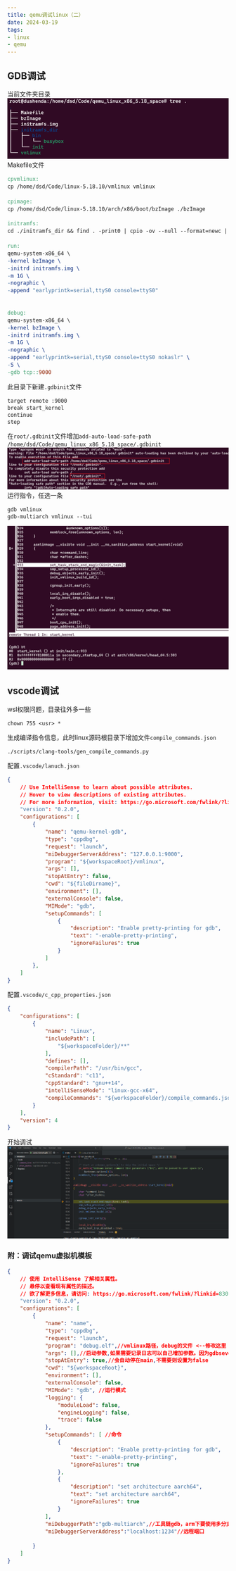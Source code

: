 ```yaml
---
title: qemu调试linux（二）
date: 2024-03-19
tags:
- linux
- qemu
---
```

## GDB调试

当前文件夹目录
![](qemu调试linux（二）/qemu调试linux（二）_20240319_1.png)
Makefile文件
```Makefile
cpvmlinux:  
cp /home/dsd/Code/linux-5.18.10/vmlinux vmlinux  
  
cpimage:  
cp /home/dsd/Code/linux-5.18.10/arch/x86/boot/bzImage ./bzImage  
  
initramfs:  
cd ./initramfs_dir && find . -print0 | cpio -ov --null --format=newc | gzip -9 > ../initramfs.img  
  
run:  
qemu-system-x86_64 \  
-kernel bzImage \  
-initrd initramfs.img \  
-m 1G \  
-nographic \  
-append "earlyprintk=serial,ttyS0 console=ttyS0"  
  
  
debug:  
qemu-system-x86_64 \  
-kernel bzImage \  
-initrd initramfs.img \  
-m 1G \  
-nographic \  
-append "earlyprintk=serial,ttyS0 console=ttyS0 nokaslr" \  
-S \  
-gdb tcp::9000
```
此目录下新建`.gdbinit`文件
```console
target remote :9000  
break start_kernel  
continue  
step
```
在`root/.gdbinit`文件增加`add-auto-load-safe-path /home/dsd/Code/qemu_linux_x86_5.18_space/.gdbinit`
![](qemu调试linux（二）/qemu调试linux（二）_20240319_2.png)
运行指令，任选一条
```console
gdb vmlinux
gdb-multiarch vmlinux --tui
```
![](qemu调试linux（二）/qemu调试linux（二）_20240319_3.png)

## vscode调试

wsl权限问题，目录往外多一些
```
chown 755 <usr> *
```
生成编译指令信息，此时linux源码根目录下增加文件`compile_commands.json`
```console
./scripts/clang-tools/gen_compile_commands.py
```
配置`.vscode/lanuch.json`
```json
{
    // Use IntelliSense to learn about possible attributes.
    // Hover to view descriptions of existing attributes.
    // For more information, visit: https://go.microsoft.com/fwlink/?linkid=830387
    "version": "0.2.0",
    "configurations": [
        {
            "name": "qemu-kernel-gdb",
            "type": "cppdbg",
            "request": "launch",
            "miDebuggerServerAddress": "127.0.0.1:9000",
            "program": "${workspaceRoot}/vmlinux",
            "args": [],
            "stopAtEntry": false,
            "cwd": "${fileDirname}",
            "environment": [],
            "externalConsole": false,
            "MIMode": "gdb",
            "setupCommands": [
                {
                    "description": "Enable pretty-printing for gdb",
                    "text": "-enable-pretty-printing",
                    "ignoreFailures": true
                }
            ]
        },
    ]
}
```
配置`.vscode/c_cpp_properties.json`
```json
{
    "configurations": [
        {
            "name": "Linux",
            "includePath": [
                "${workspaceFolder}/**"
            ],
            "defines": [],
            "compilerPath": "/usr/bin/gcc",
            "cStandard": "c11",
            "cppStandard": "gnu++14",
            "intelliSenseMode": "linux-gcc-x64",
            "compileCommands": "${workspaceFolder}/compile_commands.json"
        }
    ],
    "version": 4
}
```
开始调试
![](qemu调试linux（二）/qemu调试linux（二）_20240319_4.png)

### 附：调试qemu虚拟机模板
```json
{
    // 使用 IntelliSense 了解相关属性。 
    // 悬停以查看现有属性的描述。
    // 欲了解更多信息，请访问: https://go.microsoft.com/fwlink/?linkid=830387
    "version": "0.2.0",
    "configurations": [
        {
            "name": "name",
            "type": "cppdbg",
            "request": "launch", 
            "program": "debug.elf",//vmlinux路径，debug的文件 <--修改这里
            "args": [],//启动参数,如果需要记录日志可以自己增加参数。因为gdbsever已经有了参数，这里可以不用设置
            "stopAtEntry": true,//会自动停在main,不需要则设置为false
            "cwd": "${workspaceRoot}",
            "environment": [],
            "externalConsole": false,
            "MIMode": "gdb", //运行模式
            "logging": {
                "moduleLoad": false,
                "engineLogging": false,
                "trace": false
            },
            "setupCommands": [ //命令
                {
                    "description": "Enable pretty-printing for gdb",
                    "text": "-enable-pretty-printing",
                    "ignoreFailures": true
                },
                {
                    "description": "set architecture aarch64",
                    "text": "set architecture aarch64",
                    "ignoreFailures": true
                }
            ],
            "miDebuggerPath":"gdb-multiarch",//工具链gdb，arm下要使用多分支
            "miDebuggerServerAddress":"localhost:1234"//远程端口

        }
    ]
}
```